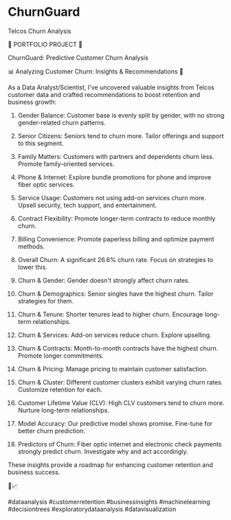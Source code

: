 # ChurnGuard
Telcos Churn Analysis

🌟 PORTFOLIO PROJECT 🌟



ChurnGuard: Predictive Customer Churn Analysis



📊 Analyzing Customer Churn: Insights & Recommendations 🚀



As a Data Analyst/Scientist, I've uncovered valuable insights from Telcos customer data and crafted recommendations to boost retention and business growth:



1. Gender Balance: Customer base is evenly split by gender, with no strong gender-related churn patterns.



2. Senior Citizens: Seniors tend to churn more. Tailor offerings and support to this segment.



3. Family Matters: Customers with partners and dependents churn less. Promote family-oriented services.



4. Phone & Internet: Explore bundle promotions for phone and improve fiber optic services.



5. Service Usage: Customers not using add-on services churn more. Upsell security, tech support, and entertainment.



6. Contract Flexibility: Promote longer-term contracts to reduce monthly churn.



7. Billing Convenience: Promote paperless billing and optimize payment methods.



8. Overall Churn: A significant 26.6% churn rate. Focus on strategies to lower this.



9. Churn & Gender: Gender doesn't strongly affect churn rates.



10. Churn & Demographics: Senior singles have the highest churn. Tailor strategies for them.



11. Churn & Tenure: Shorter tenures lead to higher churn. Encourage long-term relationships.



12. Churn & Services: Add-on services reduce churn. Explore upselling.



13. Churn & Contracts: Month-to-month contracts have the highest churn. Promote longer commitments.



14. Churn & Pricing: Manage pricing to maintain customer satisfaction.



15. Churn & Cluster: Different customer clusters exhibit varying churn rates. Customize retention for each.



16. Customer Lifetime Value (CLV): High CLV customers tend to churn more. Nurture long-term relationships.



17. Model Accuracy: Our predictive model shows promise. Fine-tune for better churn prediction.



18. Predictors of Churn: Fiber optic internet and electronic check payments strongly predict churn. Investigate why and act accordingly.



These insights provide a roadmap for enhancing customer retention and business success.

💼📈 

#dataanalysis  #customerretention  #businessinsights #machinelearning #decisiontrees #exploratorydataanalysis #datavisualization